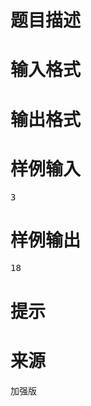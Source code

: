 

# 题目描述



# 输入格式



# 输出格式



# 样例输入


<pre>3</pre>

# 样例输出


<pre>18</pre>

# 提示



# 来源


<p>
加强版
</p>

